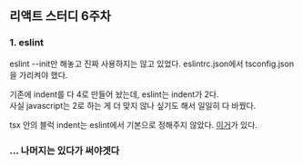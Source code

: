 ## 리액트 스터디 6주차

### 1. eslint
eslint --init만 해놓고 진짜 사용하지는 않고 있었다.
eslintrc.json에서 tsconfig.json을 가리켜야 했다.

기존에 indent를 다 4로 만들어 놨는데, eslint는 indent가 2다.  
사실 javascript는 2로 하는 게 더 맞지 않나 싶기도 해서 일일히 다 바꿨다.

tsx 안의 블럭 indent는 eslint에서 기본으로 정해주지 않았다.
[이거](https://github.com/jsx-eslint/eslint-plugin-react/blob/master/docs/rules/jsx-indent.md)가 있다.

### ... 나머지는 있다가 써야겟다